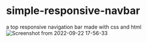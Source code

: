 # simple-responsive-navbar
a top responsive navigation bar made with css and html
![Screenshot from 2022-09-22 17-56-33](https://user-images.githubusercontent.com/93251536/191781464-b3361a8e-84a8-4031-8fe0-f2a532cb2194.png)
